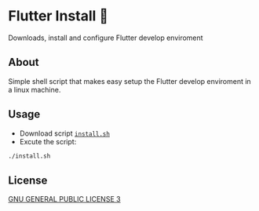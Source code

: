 # Flutter Install 📱

Downloads, install and configure Flutter develop enviroment

## About

Simple shell script that makes easy setup the Flutter develop enviroment in a linux machine.

## Usage

- Download script [`install.sh`](https://github.com/Isaachi1/flutter-install/raw/master/install.sh)
- Excute the script:

```bash
./install.sh
```

## License

[GNU GENERAL PUBLIC LICENSE 3](LICENSE)
